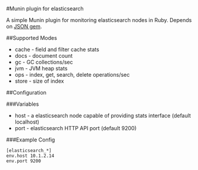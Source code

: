 #Munin plugin for elasticsearch

A simple Munin plugin for monitoring elasticsearch nodes in Ruby. Depends on [JSON gem](http://rubygems.org/gems/json).

##Supported Modes

 * cache - field and filter cache stats
 * docs - document count
 * gc - GC collections/sec
 * jvm - JVM heap stats
 * ops - index, get, search, delete operations/sec
 * store - size of index

##Configuration

###Variables
 * host - a elasticsearch node capable of providing stats interface (default localhost)
 * port - elasticsearch HTTP API port (default 9200)


###Example Config
```
[elasticsearch_*]
env.host 10.1.2.14
env.port 9200
```

